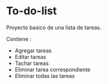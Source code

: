 # To-do-list

Proyecto basico de una lista de tareas.

Contiene :

- Agregar tareas
- Editar tareas 
- Tachar tareas
- Eliminar tarea correspondiente
- Eliminar todas las tareas
 
